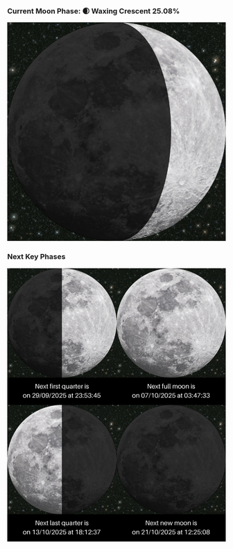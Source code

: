 ### Current Moon Phase: 🌒 Waxing Crescent 25.08%
![Moon Phase](moonphase.png)
### Next Key Phases
![Gallery](gallery.png)